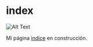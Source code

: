# index


![Alt Text](https://raw.github.com/Seg1st/index/master/docs/icons/Logo_Seg1st.jpg "Seg1st")




Mi página [indice](https://seg1st.github.io/index/) en construcción.
